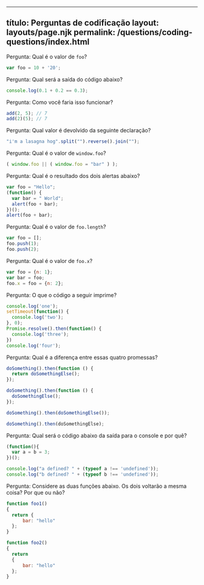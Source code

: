 ***

## título: Perguntas de codificação&#xA;layout: layouts/page.njk&#xA;permalink: /questions/coding-questions/index.html

Pergunta: Qual é o valor de `foo`?

```javascript
var foo = 10 + '20';
```

Pergunta: Qual será a saída do código abaixo?

```javascript
console.log(0.1 + 0.2 == 0.3);
```

Pergunta: Como você faria isso funcionar?

```javascript
add(2, 5); // 7
add(2)(5); // 7
```

Pergunta: Qual valor é devolvido da seguinte declaração?

```javascript
"i'm a lasagna hog".split("").reverse().join("");
```

Pergunta: Qual é o valor de `window.foo`?

```javascript
( window.foo || ( window.foo = "bar" ) );
```

Pergunta: Qual é o resultado dos dois alertas abaixo?

```javascript
var foo = "Hello";
(function() {
  var bar = " World";
  alert(foo + bar);
})();
alert(foo + bar);
```

Pergunta: Qual é o valor de `foo.length`?

```javascript
var foo = [];
foo.push(1);
foo.push(2);
```

Pergunta: Qual é o valor de `foo.x`?

```javascript
var foo = {n: 1};
var bar = foo;
foo.x = foo = {n: 2};
```

Pergunta: O que o código a seguir imprime?

```javascript
console.log('one');
setTimeout(function() {
  console.log('two');
}, 0);
Promise.resolve().then(function() {
  console.log('three');
})
console.log('four');
```

Pergunta: Qual é a diferença entre essas quatro promessas?

```javascript
doSomething().then(function () {
  return doSomethingElse();
});

doSomething().then(function () {
  doSomethingElse();
});

doSomething().then(doSomethingElse());

doSomething().then(doSomethingElse);
```

Pergunta: Qual será o código abaixo da saída para o console e por quê?

```javascript
(function(){
  var a = b = 3;
})();

console.log("a defined? " + (typeof a !== 'undefined'));
console.log("b defined? " + (typeof b !== 'undefined'));
```

Pergunta: Considere as duas funções abaixo. Os dois voltarão a mesma coisa? Por que ou não?

```javascript
function foo1()
{
  return {
      bar: "hello"
  };
}

function foo2()
{
  return
  {
      bar: "hello"
  };
}
```
